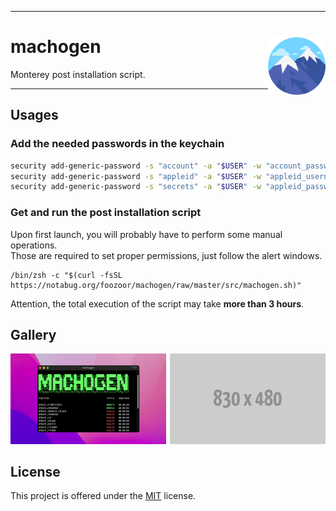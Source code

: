 <hr><div>
<a href="../.."><img align="right" height="92" src="assets/logo.png" alt="logo" vspace="2px"></a>
<h1>machogen</h1>
<p>Monterey post installation script.</p>
</div><hr>

## Usages

### Add the needed passwords in the keychain

```sh
security add-generic-password -s "account" -a "$USER" -w "account_password"
security add-generic-password -s "appleid" -a "$USER" -w "appleid_username"
security add-generic-password -s "secrets" -a "$USER" -w "appleid_password"
```

### Get and run the post installation script

Upon first launch, you will probably have to perform some manual operations.  
Those are required to set proper permissions, just follow the alert windows.

```shell
/bin/zsh -c "$(curl -fsSL https://notabug.org/foozoor/machogen/raw/master/src/machogen.sh)"
```

Attention, the total execution of the script may take **more than 3 hours**.

## Gallery

<a href="assets/img1.png"><img src="assets/img1.png" width="49.5%"/></a><a><img src="assets/none.png" width="1%"/></a><a href="assets/img2.png"><img src="assets/img2.png" width="49.5%"/></a>

## License

This project is offered under the [MIT](LICENSE.md) license.